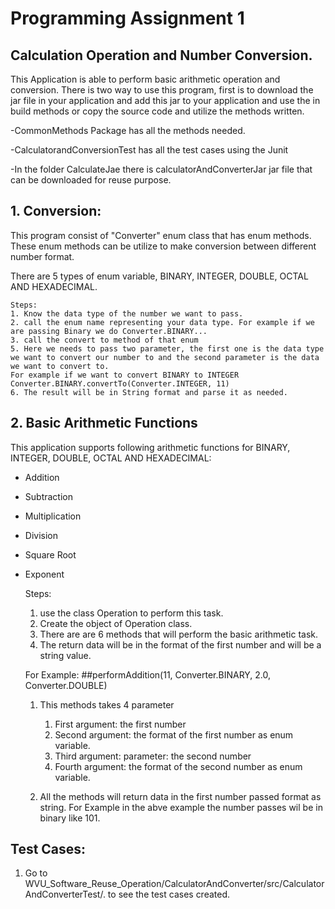 # Programming Assignment 1
## Calculation Operation and Number Conversion. 

This Application is able to perform basic arithmetic operation and conversion. 
There is two way to use this program, first is to download the jar file in your application and add this jar to your application and use the in build methods or copy the source code and utilize the methods written. 

-CommonMethods Package has all the methods needed. 

-CalculatorandConversionTest has all the test cases using the Junit

-In the folder CalculateJae there is calculatorAndConverterJar jar file that can be downloaded for reuse purpose. 


## 1. Conversion: 
This program consist of "Converter" enum class that has enum methods. These enum methods can be utilize to make conversion between different number format. 

There are 5 types of enum variable, BINARY, INTEGER, DOUBLE, OCTAL AND HEXADECIMAL. 

	Steps: 
	1. Know the data type of the number we want to pass. 
	2. call the enum name representing your data type. For example if we are passing Binary we do Converter.BINARY...		
	3. call the convert to method of that enum
	5. Here we needs to pass two parameter, the first one is the data type we want to convert our number to and the second parameter is the data we want to convert to.
	For example if we want to convert BINARY to INTEGER 
	Converter.BINARY.convertTo(Converter.INTEGER, 11)
	6. The result will be in String format and parse it as needed. 
	
	
## 2. Basic Arithmetic  Functions
This application supports following arithmetic functions for BINARY, INTEGER, DOUBLE, OCTAL AND HEXADECIMAL: 

- Addition

- Subtraction

- Multiplication

- Division

- Square Root

- Exponent


	Steps: 
	1. use the class Operation to perform this task. 
	2. Create the object of Operation class. 
	3. There are are 6 methods that will perform the basic arithmetic task. 
	4. The return data will be in the format of the first number and will be a string value. 
	
	For Example: 
	##performAddition(11, Converter.BINARY, 2.0, Converter.DOUBLE)
	
	1. This methods takes 4 parameter
		1. First argument: the first number
		2. Second argument: the format of the first number as enum variable.
		3. Third argument: parameter: the second number
		4. Fourth argument: the format of the second number as enum variable.  
		
	2. All the methods will return data in the first number passed format as string. For Example in the abve example the number passes wil be in binary like 101.

## Test Cases: 
1. Go to WVU_Software_Reuse_Operation/CalculatorAndConverter/src/CalculatorAndConverterTest/. to see the test cases created.

